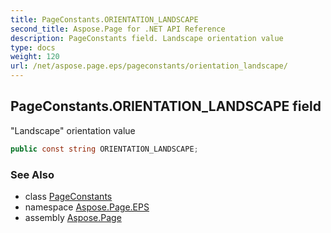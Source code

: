 ```yaml
---
title: PageConstants.ORIENTATION_LANDSCAPE
second_title: Aspose.Page for .NET API Reference
description: PageConstants field. Landscape orientation value
type: docs
weight: 120
url: /net/aspose.page.eps/pageconstants/orientation_landscape/
---
```

## PageConstants.ORIENTATION_LANDSCAPE field

"Landscape" orientation value

```csharp
public const string ORIENTATION_LANDSCAPE;
```

### See Also

* class [PageConstants](../)
* namespace [Aspose.Page.EPS](../../pageconstants/)
* assembly [Aspose.Page](../../../)


